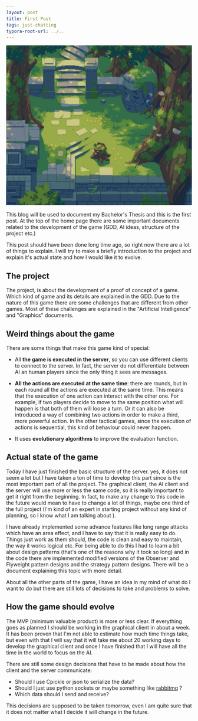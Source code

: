 ```yaml
---
layout: post
title: First Post
tags: just-chatting
typora-root-url: ../..
---
```




![alt text](/assets/images/2021-05-23-Blog-presentation/nostalgictree_art.jpg "test")


This blog will be used to document my Bachelor's Thesis and this is the first post. At the top of the home page there are some important documents related to the development of the game (GDD, AI ideas, structure of the project etc.)

This post should have been done long time ago, so right now there are a lot of things to explain. I will try to make a briefly introduction to the project and explain it's actual state and how I would like it to evolve.

## The project

The project, is about the development of a proof of concept of a game. Which kind of game and its details are explained in the GDD. Due to the nature of this game there are some challenges that are different from other games. Most of these challenges are explained in the "Artificial Intelligence" and "Graphics" documents.

## Weird things about the game

There are some things that make this game kind of special:

- All **the game is executed in the server**, so you can use different clients to connect to the server. In fact, the server do not differentiate between AI an human players since the only thing it sees are messages.

- **All the actions are executed at the same time**: there are rounds, but in each round all the actions are executed at the same time. This means that the execution of one action can interact with the other one. For example, if two players decide to move to the same position what will happen is that both of them will loose a turn. Or it can also be introduced a way of combining two actions in order to make a third, more powerful action. In the other tactical games, since the execution of actions is sequential, this kind of behaviour could never happen.
- It uses **evolutionary algorithms** to improve the evaluation function.  

## Actual state of the game

Today I have just finished the basic structure of the server. yes, it does not seem a lot but I have taken a ton of time to develop this part since is the most important part of all the project. The graphical client, the AI client and the server will use more or less the same code, so it is really important to get it right from the beginning. In fact, to make any change to this code in the future would mean to have to change a lot of things, maybe one third of the full project (I'm kind of an expert in starting project without any kind of planning, so I know what I am talking about ).

I have already implemented some advance features like long range attacks which have an area effect, and I have to say that it is really easy to do. Things just work as them should, the code is clean and easy to maintain, the way it works logical etc. For being able to do this I had to learn a bit about design patterns (that's one of the reasons why it took so long) and in the code there are implemented modified versions of the Observer and Flyweight pattern designs and the strategy pattern designs. There will be a document explaining this topic with more detail.

About all the other parts of the game, I have an idea in my mind of what do I want to do but there are still lots of decisions to take and problems to solve.

## How the game should evolve

The MVP (minimum valuable product) is more or less clear. If everything goes as planned I should be working in the graphical client in about a week. It has been proven that I'm not able to estimate how much time things take, but even with that I will say that it will take me about 20 working days to develop the graphical client and once I have finished that I will have all the time in the world to focus on the AI.

There are still some design decisions that have to be made about how the client and the server communicate:

- Should I use Cpickle or json to serialize the data? 
- Should I just use python sockets or maybe something like [rabbitmq](https://www.rabbitmq.com/) ?
- Which data should I send and receive?

This decisions are supposed to be taken tomorrow, even I am quite sure that it does not matter what I decide it will change in the future. 